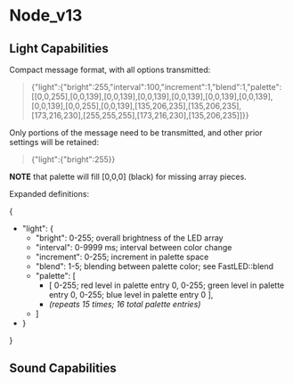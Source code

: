 # Node_v13

## Light Capabilities

Compact message format, with all options transmitted:

>  {"light":{"bright":255,"interval":100,"increment":1,"blend":1,"palette":[[0,0,255],[0,0,139],[0,0,139],[0,0,139],[0,0,139],[0,0,139],[0,0,139],[0,0,139],[0,0,255],[0,0,139],[135,206,235],[135,206,235],[173,216,230],[255,255,255],[173,216,230],[135,206,235]]}}

Only portions of the message need to be transmitted, and other prior settings will be retained:

> {"light":{"bright":255}}

**NOTE** that palette will fill [0,0,0] (black) for missing array pieces.  

Expanded definitions:

{
- "light": {
    - "bright": 0-255; overall brightness of the LED array
    - "interval": 0-9999 ms; interval between color change
    - "increment": 0-255; increment in palette space
    - "blend": 1-5; blending between palette color; see FastLED::blend
    - "palette": [
        - [ 0-255; red level in palette entry 0, 0-255; green level in palette entry 0, 0-255; blue level in palette entry 0 ],
        - *(repeats 15 times; 16 total palette entries)*
    - ]
-  }

}



## Sound Capabilities


